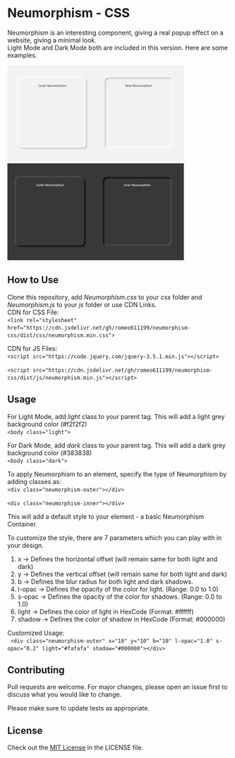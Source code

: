 # Neumorphism - CSS

Neumorphism is an interesting component, giving a real popup effect on a website, giving a minimal look.  
Light Mode and Dark Mode both are included in this version. 
Here are some examples.  
  
  
<img src="/img/lightmode.png" alt="Light Mode" style="height: 219px; width:400px;"/>  

<img src="/img/darkmode.png" alt="Dark Mode" style="height: 219px; width:400px;"/>  
  
 
## How to Use

Clone this repository, add *Neumorphism.css* to your *css* folder and *Neumorphism.js* to your *js* folder or use CDN Links.  
CDN for CSS File:  
``<link rel="stylesheet" href="https://cdn.jsdelivr.net/gh/romeo611199/neumorphism-css/dist/css/neumorphism.min.css">``  

CDN for JS Files:  
``<script src="https://code.jquery.com/jquery-3.5.1.min.js"></script>``  

``<script src="https://cdn.jsdelivr.net/gh/romeo611199/neumorphism-css/dist/js/neumorphism.min.js"></script>``  


## Usage

For Light Mode, add *light* class to your parent tag. This will add a light grey background color (#f2f2f2)    
``<body class="light">``  

  
For Dark Mode, add *dark* class to your parent tag. This will add a dark grey background color (#383838)  
``<body class="dark">``  
  

To apply Neumorphism to an element, specify the type of Neumorphism by adding classes as:  
``<div class="neumorphism-outer"></div>``  

``<div class="neumorphism-inner"></div>``  

This will add a default style to your element - a basic Neumorphism Container.  

To customize the style, there are 7 parameters which you can play with in your design.  
1. x -> Defines the horizontal offset (will remain same for both light and dark)
2. y -> Defines the vertical offset (will remain same for both light and dark)
3. b -> Defines the blur radius for both light and dark shadows.
4. l-opac -> Defines the opacity of the color for light. (Range: 0.0 to 1.0)
5. s-opac -> Defines the opacity of the color for shadows. (Range: 0.0 to 1.0)
6. light -> Defines the color of light in HexCode (Format: #ffffff)
7. shadow -> Defines the color of shadow in HexCode (Format: #000000)

Customized Usage:  
`` <div class="neumorphism-outer" x="10" y="10" b="10" l-opac="1.0" s-opac="0.2" light="#fafafa" shadow="#000000"></div>``  


## Contributing
Pull requests are welcome. For major changes, please open an issue first to discuss what you would like to change.

Please make sure to update tests as appropriate.

## License
Check out the [MIT License](https://github.com/romeo611199/neumorphism-css/blob/master/LICENSE) in the LICENSE file.
